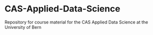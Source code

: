 # CAS-Applied-Data-Science
Repository for course material for the CAS Applied Data Science at the University of Bern
